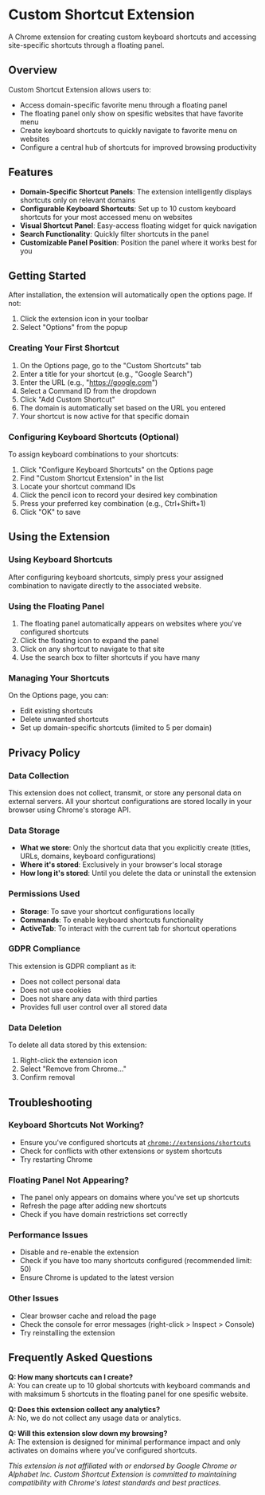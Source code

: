 # Custom Shortcut Extension

A Chrome extension for creating custom keyboard shortcuts and accessing site-specific shortcuts through a floating panel.

## Overview

Custom Shortcut Extension allows users to:
- Access domain-specific favorite menu through a floating panel
- The floating panel only show on spesific websites that have favorite menu
- Create keyboard shortcuts to quickly navigate to favorite menu on websites
- Configure a central hub of shortcuts for improved browsing productivity

## Features

- **Domain-Specific Shortcut Panels**: The extension intelligently displays shortcuts only on relevant domains
- **Configurable Keyboard Shortcuts**: Set up to 10 custom keyboard shortcuts for your most accessed menu on websites
- **Visual Shortcut Panel**: Easy-access floating widget for quick navigation
- **Search Functionality**: Quickly filter shortcuts in the panel
- **Customizable Panel Position**: Position the panel where it works best for you

## Getting Started

After installation, the extension will automatically open the options page. If not:

1. Click the extension icon in your toolbar
2. Select "Options" from the popup

### Creating Your First Shortcut

1. On the Options page, go to the "Custom Shortcuts" tab
2. Enter a title for your shortcut (e.g., "Google Search")
3. Enter the URL (e.g., "https://google.com")
4. Select a Command ID from the dropdown
5. Click "Add Custom Shortcut"
6. The domain is automatically set based on the URL you entered
7. Your shortcut is now active for that specific domain

### Configuring Keyboard Shortcuts (Optional)

To assign keyboard combinations to your shortcuts:

1. Click "Configure Keyboard Shortcuts" on the Options page
2. Find "Custom Shortcut Extension" in the list
3. Locate your shortcut command IDs
4. Click the pencil icon to record your desired key combination
5. Press your preferred key combination (e.g., Ctrl+Shift+1)
6. Click "OK" to save

## Using the Extension

### Using Keyboard Shortcuts

After configuring keyboard shortcuts, simply press your assigned combination to navigate directly to the associated website.

### Using the Floating Panel

1. The floating panel automatically appears on websites where you've configured shortcuts
2. Click the floating icon to expand the panel
3. Click on any shortcut to navigate to that site
4. Use the search box to filter shortcuts if you have many

### Managing Your Shortcuts

On the Options page, you can:
- Edit existing shortcuts
- Delete unwanted shortcuts
- Set up domain-specific shortcuts (limited to 5 per domain)

## Privacy Policy

### Data Collection
This extension does not collect, transmit, or store any personal data on external servers. All your shortcut configurations are stored locally in your browser using Chrome's storage API.

### Data Storage
- **What we store**: Only the shortcut data that you explicitly create (titles, URLs, domains, keyboard configurations)
- **Where it's stored**: Exclusively in your browser's local storage
- **How long it's stored**: Until you delete the data or uninstall the extension

### Permissions Used
- **Storage**: To save your shortcut configurations locally
- **Commands**: To enable keyboard shortcuts functionality
- **ActiveTab**: To interact with the current tab for shortcut operations

### GDPR Compliance
This extension is GDPR compliant as it:
- Does not collect personal data
- Does not use cookies
- Does not share any data with third parties
- Provides full user control over all stored data

### Data Deletion
To delete all data stored by this extension:
1. Right-click the extension icon
2. Select "Remove from Chrome..."
3. Confirm removal

## Troubleshooting

### Keyboard Shortcuts Not Working?
- Ensure you've configured shortcuts at [`chrome://extensions/shortcuts`](chrome://extensions/shortcuts)
- Check for conflicts with other extensions or system shortcuts
- Try restarting Chrome

### Floating Panel Not Appearing?
- The panel only appears on domains where you've set up shortcuts
- Refresh the page after adding new shortcuts
- Check if you have domain restrictions set correctly

### Performance Issues
- Disable and re-enable the extension
- Check if you have too many shortcuts configured (recommended limit: 50)
- Ensure Chrome is updated to the latest version

### Other Issues
- Clear browser cache and reload the page
- Check the console for error messages (right-click > Inspect > Console)
- Try reinstalling the extension

## Frequently Asked Questions

**Q: How many shortcuts can I create?**  
A: You can create up to 10 global shortcuts with keyboard commands and with maksimum 5 shortcuts in the floating panel for one spesific website.

**Q: Does this extension collect any analytics?**  
A: No, we do not collect any usage data or analytics.

**Q: Will this extension slow down my browsing?**  
A: The extension is designed for minimal performance impact and only activates on domains where you've configured shortcuts.

*This extension is not affiliated with or endorsed by Google Chrome or Alphabet Inc. Custom Shortcut Extension is committed to maintaining compatibility with Chrome's latest standards and best practices.*